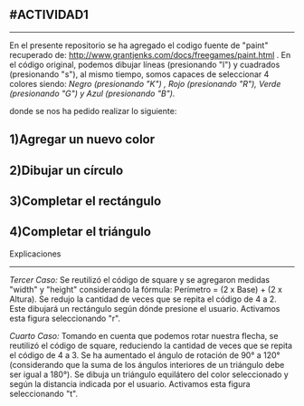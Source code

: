 #ACTIVIDAD1
---
---

En el presente repositorio se ha agregado el codigo fuente de "paint" 
recuperado de: http://www.grantjenks.com/docs/freegames/paint.html . En el código original, podemos dibujar líneas (presionando "l") y cuadrados (presionando "s"),
al mismo tiempo, somos capaces de seleccionar 4 colores siendo: *Negro (presionando "K") , Rojo (presionando "R"), Verde (presionando "G") y Azul (presionando "B").*

donde se nos ha pedido realizar lo siguiente:

1)Agregar un nuevo color
-
2)Dibujar un círculo
-
3)Completar el rectángulo
-
4)Completar el triángulo
-


Explicaciones
***


*Tercer Caso:* Se reutilizó el código de square y se agregaron medidas "width" y "height" considerando la fórmula:
Perímetro = (2 x Base) + (2 x Altura). Se redujo la cantidad de veces que se repita el código de 4 a 2.
Este dibujará un rectángulo según dónde presione el usuario. Activamos esta figura seleccionando "r".

*Cuarto Caso:* Tomando en cuenta que podemos rotar nuestra flecha, se reutilizó el código de square, reduciendo la cantidad de veces que se repita el código de 4 a 3. 
Se ha aumentado el ángulo de rotación de 90° a 120° (considerando que la suma de los ángulos interiores de un triángulo debe ser igual a 180°). 
Se dibuja un triángulo equilátero del color seleccionado y según la distancia indicada por el usuario. Activamos esta figura seleccionando "t".

